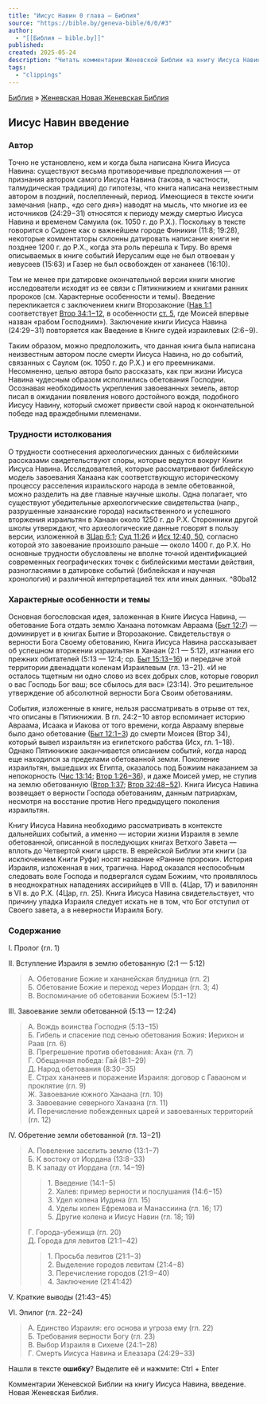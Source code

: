 ```yaml
---
title: "Иисус Навин 0 глава — Библия"
source: "https://bible.by/geneva-bible/6/0/#3"
author:
  - "[[Библия — bible.by]]"
published:
created: 2025-05-24
description: "Читать комментарии Женевской Библии на книгу Иисуса Навина введение. Комментарии Новой Женевской Учебной Библии."
tags:
  - "clippings"
---
```

[Библия](https://bible.by/) » [Женевская Новая Женевская Библия](https://bible.by/geneva-bible/)

## Иисус Навин введение

### Автор

Точно не установлено, кем и когда была написана Книга Иисуса Навина: существуют весьма противоречивые предположения — от признания автором самого Иисуса Навина (такова, в частности, талмудическая традиция) до гипотезы, что книга написана неизвестным автором в поздний, послепленный, период. Имеющиеся в тексте книги замечания (напр., «до сего дня») наводят на мысль, что многие из ее источников (24:29−31) относятся к периоду между смертью Иисуса Навина и временем Самуила (ок. 1050 г. до Р.Х.). Поскольку в тексте говорится о Сидоне как о важнейшем городе Финикии (11:8; 19:28), некоторые комментаторы склонны датировать написание книги не позднее 1200 г. до Р.Х., когда эта роль перешла к Тиру. Во время описываемых в книге событий Иерусалим еще не был отвоеван у иевусеев (15:63) и Газер не был освобожден от хананеев (16:10).

Тем не менее при датировке окончательной версии книги многие исследователи исходят из ее связи с Пятикнижием и книгами ранних пророков (см. Характерные особенности и темы). Введение перекликается с заключением книги Второзаконие ([Нав 1:1](https://bible.by/syn/6/1/#1) соответствует [Втор 34:1−12](https://bible.by/syn/5/34/#1%E2%88%9212), в особенности [ст. 5](https://bible.by/syn/6/0/#5), где Моисей впервые назван «рабом Господним»). Заключение книги Иисуса Навина (24:29−31) повторяется как Введение в Книге судей израилевых (2:6−9).

Таким образом, можно предположить, что данная книга была написана неизвестным автором после смерти Иисуса Навина, но до событий, связанных с Саулом (ок. 1050 г. до Р.Х.) и его преемниками. Несомненно, целью автора было рассказать, как при жизни Иисуса Навина чудесным образом исполнились обетования Господни. Осознавая необходимость укрепления завоеванных земель, автор писал в ожидании появления нового достойного вождя, подобного Иисусу Навину, который сможет привести свой народ к окончательной победе над враждебными племенами.

### Трудности истолкования

О трудности соотнесения археологических данных с библейскими рассказами свидетельствуют споры, которые ведутся вокруг Книги Иисуса Навина. Исследователей, которые рассматривают библейскую модель завоевания Ханаана как соответствующую историческому процессу расселения израильского народа в земле обетованной, можно разделить на две главные научные школы. Одна полагает, что существуют убедительные археологические свидетельства (напр., разрушенные ханаанские города) насильственного и успешного вторжения израильтян в Ханаан около 1250 г. до Р.Х. Сторонники другой школы утверждают, что археологические данные говорят в пользу версии, изложенной в [3Цар 6:1](https://bible.by/syn/11/6/#1); [Суд 11:26](https://bible.by/syn/7/11/#26) и [Исх 12:40, 50](https://bible.by/syn/2/12/#40,%2050), согласно которой это завоевание произошло раньше — около 1400 г. до Р.Х. Но основные трудности обусловлены не вполне точной идентификацией современных географических точек с библейскими местами действия, разногласиями в датировке событий (библейская и научная хронология) и различной интерпретацией тех или иных данных. ^80ba12

### Характерные особенности и темы

Основная богословская идея, заложенная в Книге Иисуса Навина, — обетование Бога отдать землю Ханаана потомкам Авраама ([Быт 12:7](https://bible.by/syn/1/12/#7)) — доминирует и в книгах Бытие и Второзаконие. Свидетельствуя о верности Бога Своему обетованию, Книга Иисуса Навина рассказывает об успешном вторжении израильтян в Ханаан (2:1 — 5:12), изгнании его прежних обитателей (5:13 — 12:4; ср. [Быт 15:13−16](https://bible.by/syn/1/15/#13%E2%88%9216)) и передаче этой территории двенадцати коленам Израилевым (гл. 13−21). «И не осталось тщетным ни одно слово из всех добрых слов, которые говорил о вас Господь Бог ваш; все сбылось для вас» (23:14). Это решительное утверждение об абсолютной верности Бога Своим обетованиям.

События, изложенные в книге, нельзя рассматривать в отрыве от тех, что описаны в Пятикнижии. В гл. 24:2−10 автор вспоминает историю Авраама, Исаака и Иакова от того времени, когда Аврааму впервые было дано обетование ([Быт 12:1−3](https://bible.by/syn/1/12/#1%E2%88%923)) до смерти Моисея (Втор 34), который вывел израильтян из египетского рабства (Исх, гл. 1−18). Однако Пятикнижие заканчивается описанием событий, когда народ еще находился за пределами обетованной земли. Поколение израильтян, вышедших их Египта, оказалось под Божиим наказанием за непокорность ([Чис 13:14](https://bible.by/syn/4/13/#14); [Втор 1:26−36](https://bible.by/syn/5/1/#26%E2%88%9236)), и даже Моисей умер, не ступив на землю обетованную ([Втор 1:37](https://bible.by/syn/5/1/#37); [Втор 32:48−52](https://bible.by/syn/5/32/#48%E2%88%9252)). Книга Иисуса Навина возвещает о верности Господа обетованиям, данным патриархам, несмотря на восстание против Него предыдущего поколения израильтян.

Книгу Иисуса Навина необходимо рассматривать в контексте дальнейших событий, а именно — истории жизни Израиля в земле обетованной, описанной в последующих книгах Ветхого Завета — вплоть до Четвертой книги царств. В еврейской Библии эти книги (за исключением Книги Руфи) носят название «Ранние пророки». История Израиля, изложенная в них, трагична. Народ оказался неспособным следовать воле Господа и подвергался судам Божиим, что проявлялось в неоднократных нападениях ассирийцев в VIII в. (4Цар, 17) и вавилонян в VI в. до Р.Х. (4Цар, гл. 25). Книга Иисуса Навина свидетельствует, что причину упадка Израиля следует искать не в том, что Бог отступил от Своего завета, а в неверности Израиля Богу.

### Содержание

I. Пролог (гл. 1)

II. Вступление Израиля в землю обетованную (2:1 — 5:12)

> А. Обетование Божие и хананейская блудница (гл. 2)  
> Б. Обетование Божие и переход через Иордан (гл. 3; 4)  
> В. Воспоминание об обетовании Божием (5:1−12)

III. Завоевание земли обетованной (5:13 — 12:24)

> А. Вождь воинства Господня (5:13−15)  
> Б. Гибель и спасение под сенью обетования Божия: Иерихон и Раав (гл. 6)  
> В. Прегрешение против обетования: Ахан (гл. 7)  
> Г. Обещанная победа: Гай (8:1−29)  
> Д. Народ обетования (8:30−35)  
> Е. Страх хананеев и поражение Израиля: договор с Гаваоном и проклятие (гл. 9)  
> Ж. Завоевание южного Ханаана (гл. 10)  
> З. Завоевание северного Ханаана (гл. 11)  
> И. Перечисление побежденных царей и завоеванных территорий (гл. 12)

IV. Обретение земли обетованной (гл. 13−21)

> А. Повеление заселить землю (13:1−7)  
> Б. К востоку от Иордана (13:8−33)  
> В. К западу от Иордана (гл. 14−19)
> 
> > 1\. Введение (14:1−5)  
> > 2\. Халев: пример верности и послушания (14:6−15)  
> > 3\. Удел колена Иудина (гл. 15)  
> > 4\. Уделы колен Ефремова и Манассиина (гл. 16; 17)  
> > 5\. Другие колена и Иисус Навин (гл. 18; 19)
> 
> Г. Города-убежища (гл. 20)  
> Д. Города для левитов (21:1−42)
> 
> > 1\. Просьба левитов (21:1−3)  
> > 2\. Выделение городов левитам (21:4−8)  
> > 3\. Перечисление городов (21:9−40)  
> > 4\. Заключение (21:41:42)

V. Краткие выводы (21:43−45)

VI. Эпилог (гл. 22−24)

> А. Единство Израиля: его основа и угроза ему (гл. 22)  
> Б. Требования верности Богу (гл. 23)  
> В. Выбор Израиля в Сихеме (24:1−28)  
> Г. Смерть Иисуса Навина и Елеазара (24:29−33)

Нашли в тексте **ошибку**? Выделите её и нажмите: Ctrl + Enter

Комментарии Женевской Библии на книгу Иисуса Навина, введение. Новая Женевская Библия.